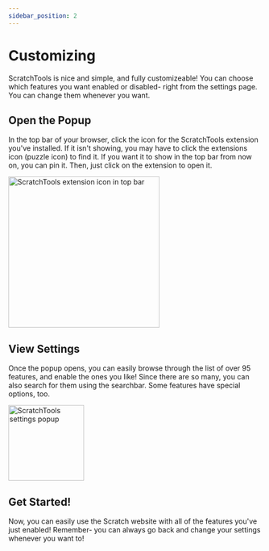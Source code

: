 ```yaml
---
sidebar_position: 2
---
```

# Customizing
ScratchTools is nice and simple, and fully customizeable! You can choose which features you want enabled or disabled- right from the settings page. You can change them whenever you want.
## Open the Popup
In the top bar of your browser, click the icon for the ScratchTools extension you've installed. If it isn't showing, you may have to click the extensions icon (puzzle icon) to find it. If you want it to show in the top bar from now on, you can pin it. Then, just click on the extension to open it.

<img width="300" alt="ScratchTools extension icon in top bar" src="https://user-images.githubusercontent.com/86856959/201549844-8e077347-1c94-4d4e-ada5-f022ccf45bc2.png">

## View Settings
Once the popup opens, you can easily browse through the list of over 95 features, and enable the ones you like! Since there are so many, you can also search for them using the searchbar. Some features have special options, too.

<img width="150" alt="ScratchTools settings popup" src="https://user-images.githubusercontent.com/86856959/201549974-bb837e6d-0b32-4779-ae68-bb6fee86ccef.png">

## Get Started!
Now, you can easily use the Scratch website with all of the features you've just enabled! Remember- you can always go back and change your settings whenever you want to!
